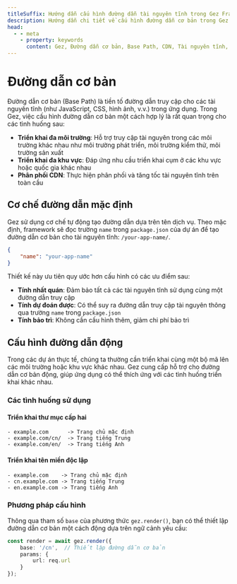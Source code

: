 ```yaml
---
titleSuffix: Hướng dẫn cấu hình đường dẫn tài nguyên tĩnh trong Gez Framework
description: Hướng dẫn chi tiết về cấu hình đường dẫn cơ bản trong Gez Framework, bao gồm triển khai đa môi trường, phân phối CDN và thiết lập đường dẫn truy cập tài nguyên, giúp nhà phát triển quản lý tài nguyên tĩnh một cách linh hoạt.
head:
  - - meta
    - property: keywords
      content: Gez, Đường dẫn cơ bản, Base Path, CDN, Tài nguyên tĩnh, Triển khai đa môi trường, Quản lý tài nguyên
---
```


# Đường dẫn cơ bản

Đường dẫn cơ bản (Base Path) là tiền tố đường dẫn truy cập cho các tài nguyên tĩnh (như JavaScript, CSS, hình ảnh, v.v.) trong ứng dụng. Trong Gez, việc cấu hình đường dẫn cơ bản một cách hợp lý là rất quan trọng cho các tình huống sau:

- **Triển khai đa môi trường**: Hỗ trợ truy cập tài nguyên trong các môi trường khác nhau như môi trường phát triển, môi trường kiểm thử, môi trường sản xuất
- **Triển khai đa khu vực**: Đáp ứng nhu cầu triển khai cụm ở các khu vực hoặc quốc gia khác nhau
- **Phân phối CDN**: Thực hiện phân phối và tăng tốc tài nguyên tĩnh trên toàn cầu

## Cơ chế đường dẫn mặc định

Gez sử dụng cơ chế tự động tạo đường dẫn dựa trên tên dịch vụ. Theo mặc định, framework sẽ đọc trường `name` trong `package.json` của dự án để tạo đường dẫn cơ bản cho tài nguyên tĩnh: `/your-app-name/`.

```json title="package.json"
{
    "name": "your-app-name"
}
```

Thiết kế này ưu tiên quy ước hơn cấu hình có các ưu điểm sau:

- **Tính nhất quán**: Đảm bảo tất cả các tài nguyên tĩnh sử dụng cùng một đường dẫn truy cập
- **Tính dự đoán được**: Có thể suy ra đường dẫn truy cập tài nguyên thông qua trường `name` trong `package.json`
- **Tính bảo trì**: Không cần cấu hình thêm, giảm chi phí bảo trì

## Cấu hình đường dẫn động

Trong các dự án thực tế, chúng ta thường cần triển khai cùng một bộ mã lên các môi trường hoặc khu vực khác nhau. Gez cung cấp hỗ trợ cho đường dẫn cơ bản động, giúp ứng dụng có thể thích ứng với các tình huống triển khai khác nhau.

### Các tình huống sử dụng

#### Triển khai thư mục cấp hai
```
- example.com      -> Trang chủ mặc định
- example.com/cn/  -> Trang tiếng Trung
- example.com/en/  -> Trang tiếng Anh
```

#### Triển khai tên miền độc lập
```
- example.com    -> Trang chủ mặc định
- cn.example.com -> Trang tiếng Trung
- en.example.com -> Trang tiếng Anh
```

### Phương pháp cấu hình

Thông qua tham số `base` của phương thức `gez.render()`, bạn có thể thiết lập đường dẫn cơ bản một cách động dựa trên ngữ cảnh yêu cầu:

```ts
const render = await gez.render({
    base: '/cn',  // Thiết lập đường dẫn cơ bản
    params: {
        url: req.url
    }
});
```